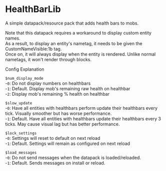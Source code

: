 # HealthBarLib
 A simple datapack/resource pack that adds health bars to mobs.  

Note that this datapack requires a workaround to display custom entity names.  
As a result, to display an entity's nametag, it needs to be given the CustomNameVisible:1b tag.  
Once on, it will always display when the entity is rendered. Unlike normal nametags, it won't render through blocks.  

Config Explanation  

`$num_display_mode`  
    -`0`: Do not display numbers on healthbars  
    -`1`: Default. Display mob's remaining raw health on healthbar  
    -`2`: Display mob's remaining % health on healthbar  
  
`$slow_update`  
    -`0`: Have all entities with healthbars perform update their healthbars every tick. Visually smoother but has worse performance.  
    -`1`: Default. Have all entities with healthbars update their healthbars every 3 ticks. May cause visual lag but has better performance.  
  
`$lock_settings`  
    -`0`: Settings will reset to default on next reload  
    -`1`: Default. Settings will remain as configured on next reload  

`$load_messages`  
    -`0`: Do not send messages when the datapack is loaded/reloaded.  
    -`1`: Default. Sends messages on install or reload.  
